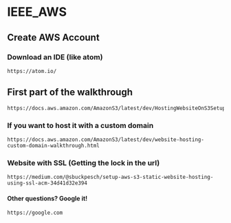 # IEEE_AWS
## Create AWS Account

### Download an IDE (like atom)
```
https://atom.io/
```

## First part of the walkthrough
```
https://docs.aws.amazon.com/AmazonS3/latest/dev/HostingWebsiteOnS3Setup.html
```

### If you want to host it with a custom domain
```
https://docs.aws.amazon.com/AmazonS3/latest/dev/website-hosting-custom-domain-walkthrough.html
```

### Website with SSL (Getting the lock in the url)
```
https://medium.com/@sbuckpesch/setup-aws-s3-static-website-hosting-using-ssl-acm-34d41d32e394
```

#### Other questions? Google it!
```
https://google.com
```
